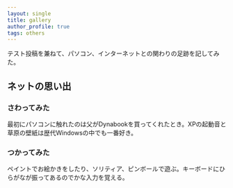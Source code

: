 ```yaml
---
layout: single
title: gallery
author_profile: true
tags: others
---
```


テスト投稿を兼ねて、パソコン、インターネットとの関わりの足跡を記してみた。

## ネットの思い出
### さわってみた
最初にパソコンに触れたのは父がDynabookを買ってくれたとき。XPの起動音と草原の壁紙は歴代Windowsの中でも一番好き。

### つかってみた
ペイントでお絵かきをしたり、ソリティア、ピンボールで遊ぶ。キーボードにひらがなが振ってあるのでかな入力を覚える。




